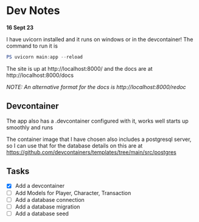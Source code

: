 # Dev Notes

**16 Sept 23**

I have uvicorn installed and it runs on windows or in the devcontainer! The command to run it is
```powershell
PS uvicorn main:app --reload
```
The site is up at http://localhost:8000/ and the docs are at http://localhost:8000/docs

*NOTE: An alternative format for the docs is http://localhost:8000/redoc*

## Devcontainer
The app also has a .devcontainer configured with it, works well starts up smoothly and runs

The container image that I have chosen also includes a postgresql server, so I can use that for the database details on this are at https://github.com/devcontainers/templates/tree/main/src/postgres

## Tasks
* [x] Add a devcontainer
* [ ] Add Models for Player, Character, Transaction
* [ ] Add a database connection
* [ ] Add a database migration
* [ ] Add a database seed
